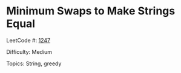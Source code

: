 # Minimum Swaps to Make Strings Equal

LeetCode #: [1247](https://leetcode.com/problems/minimum-swaps-to-make-strings-equal/)

Difficulty: Medium

Topics: String, greedy
